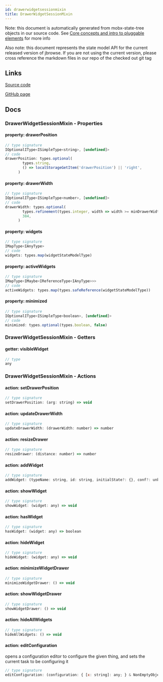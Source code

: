 ```yaml
---
id: drawerwidgetsessionmixin
title: DrawerWidgetSessionMixin
---
```


Note: this document is automatically generated from mobx-state-tree objects in
our source code. See
[Core concepts and intro to pluggable elements](/docs/developer_guide/) for more
info

Also note: this document represents the state model API for the current released
version of jbrowse. If you are not using the current version, please cross
reference the markdown files in our repo of the checked out git tag

## Links

[Source code](https://github.com/GMOD/jbrowse-components/blob/main/packages/product-core/src/Session/DrawerWidgets.ts)

[GitHub page](https://github.com/GMOD/jbrowse-components/tree/main/website/docs/models/DrawerWidgetSessionMixin.md)

## Docs

### DrawerWidgetSessionMixin - Properties

#### property: drawerPosition

```js
// type signature
IOptionalIType<ISimpleType<string>, [undefined]>
// code
drawerPosition: types.optional(
        types.string,
        () => localStorageGetItem('drawerPosition') || 'right',
      )
```

#### property: drawerWidth

```js
// type signature
IOptionalIType<ISimpleType<number>, [undefined]>
// code
drawerWidth: types.optional(
        types.refinement(types.integer, width => width >= minDrawerWidth),
        384,
      )
```

#### property: widgets

```js
// type signature
IMapType<IAnyType>
// code
widgets: types.map(widgetStateModelType)
```

#### property: activeWidgets

```js
// type signature
IMapType<IMaybe<IReferenceType<IAnyType>>>
// code
activeWidgets: types.map(types.safeReference(widgetStateModelType))
```

#### property: minimized

```js
// type signature
IOptionalIType<ISimpleType<boolean>, [undefined]>
// code
minimized: types.optional(types.boolean, false)
```

### DrawerWidgetSessionMixin - Getters

#### getter: visibleWidget

```js
// type
any
```

### DrawerWidgetSessionMixin - Actions

#### action: setDrawerPosition

```js
// type signature
setDrawerPosition: (arg: string) => void
```

#### action: updateDrawerWidth

```js
// type signature
updateDrawerWidth: (drawerWidth: number) => number
```

#### action: resizeDrawer

```js
// type signature
resizeDrawer: (distance: number) => number
```

#### action: addWidget

```js
// type signature
addWidget: (typeName: string, id: string, initialState?: {}, conf?: unknown) => any
```

#### action: showWidget

```js
// type signature
showWidget: (widget: any) => void
```

#### action: hasWidget

```js
// type signature
hasWidget: (widget: any) => boolean
```

#### action: hideWidget

```js
// type signature
hideWidget: (widget: any) => void
```

#### action: minimizeWidgetDrawer

```js
// type signature
minimizeWidgetDrawer: () => void
```

#### action: showWidgetDrawer

```js
// type signature
showWidgetDrawer: () => void
```

#### action: hideAllWidgets

```js
// type signature
hideAllWidgets: () => void
```

#### action: editConfiguration

opens a configuration editor to configure the given thing, and sets the current
task to be configuring it

```js
// type signature
editConfiguration: (configuration: { [x: string]: any; } & NonEmptyObject & { setSubschema(slotName: string, data: Record<string, unknown>): Record<string, unknown> | ({ [x: string]: any; } & NonEmptyObject & ... & IStateTreeNode<...>); } & IStateTreeNode<...>) => void
```
